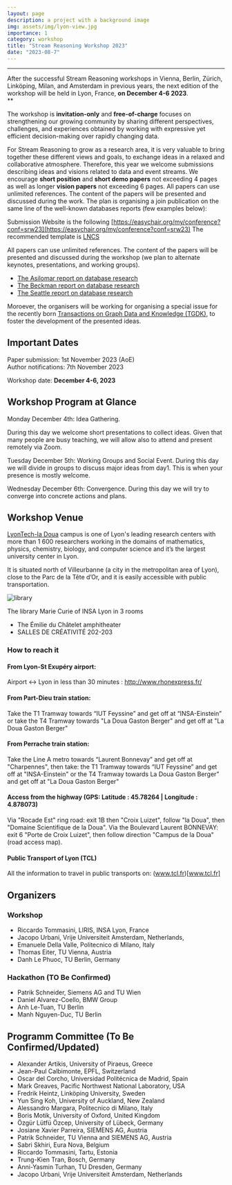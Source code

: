 ```yaml
---
layout: page
description: a project with a background image
img: assets/img/lyon-view.jpg
importance: 1
category: workshop
title: "Stream Reasoning Workshop 2023"
date: "2023-08-7"
---
```


* * *

After the successful Stream Reasoning workshops in Vienna, Berlin, Zürich, Linköping, Milan, and Amsterdam in previous years, the next edition of the workshop will be held in Lyon, France, **on December 4-6 2023**.  
**

The workshop is **invitation-only** and **free-of-charge** focuses on strengthening our growing community by sharing different perspectives, challenges, and experiences obtained by working with expressive yet efficient decision-making over rapidly changing data.

For Stream Reasoning to grow as a research area, it is very valuable to bring together these different views and goals, to exchange ideas in a relaxed and collaborative atmosphere. Therefore, this year we welcome submissions describing ideas and visions related to data and event streams. We encourage **short position** and **short demo papers** not exceeding 4 pages as well as longer **vision papers** not exceeding 6 pages. All papers can use unlimited references. The content of the papers will be presented and discussed during the work. The plan is organising a join publication on the same line of the well-known databases reports (few examples below):

Submission Website is the following [https://easychair.org/my/conference?conf=srw23](https://easychair.org/my/conference?conf=srw23)
The recommended template is [LNCS](https://www.overleaf.com/latex/templates/springer-lecture-notes-in-computer-science/kzwwpvhwnvfj)

All papers can use unlimited references. The content of the papers will be presented and discussed during the workshop (we plan to alternate keynotes, presentations, and working groups).
 
- [The Asilomar report on database research](https://dl.acm.org/doi/abs/10.1145/306101.306137)
- [The Beckman report on database research](https://dl.acm.org/doi/fullHtml/10.1145/2845915)
- [The Seattle report on database research](https://dl.acm.org/doi/abs/10.1145/3385658.3385668)

Moroever, the organisers will be working for organising a special issue for the recently born [Transactions on Graph Data and Knowledge (TGDK)](https://tgdk.org/), to foster the development of the presented ideas.

<!-- Submissions should be formatted according to the Lecture Notes in Computer Science [guidelines for proceedings](https://www.springer.com/gp/computer-science/lncs/conference-proceedings-guidelines) (please use LaTeX2e or Word Proceedings Templates). Papers should be submitted in PDF format, but other formats are welcome upon agreement (please contact the chairs in case). All submissions will be done electronically via the [EasyChair](http://www.easychair.org/conferences/?conf=sr2021) Web submission system.

All papers accepted to the workshop will be published in informal proceedings and on the workshop website. -->

## Important Dates

Paper submission: 1st November 2023 (AoE)  
Author notifications: 7th November 2023  
<!-- Camera-ready version due: September 19, 2021   -->
Workshop date: **December 4-6, 2023**

## Workshop Program at Glance
  
Monday December 4th: Idea Gathering. 

During this day we welcome short presentations to collect ideas. Given that many people are busy teaching, we will allow also to attend and present remotely via Zoom.

Tuesday December 5th: Working Groups and Social Event. During this day we will divide in groups to discuss major ideas from day1. This is when your presence is mostly welcome.

Wednesday December 6th: Convergence. During this day we will try to converge into concrete actions and plans.

## Workshop Venue

[LyonTech-la Doua](https://www.insa-lyon.fr/visite-virtuelle-insa/) campus is one of Lyon's leading research centers with more than 1 600 researchers working in the domains of mathematics, physics, chemistry, biology, and computer science and it’s the largest university center in Lyon.

It is situated north of Villeurbanne (a city in the metropolitan area of Lyon), close to the Parc de la Tête d’Or, and it is easily accessible with public transportation.

![library](/assets/img/insa-library.jpg)

The library Marie Curie of INSA Lyon in 3 rooms
 - The Émilie du Châtelet amphitheater
 - SALLES DE CRÉATIVITÉ 202-203


### How to reach it

#### From Lyon-St Exupéry airport:

Airport ↔ Lyon in less than 30 minutes : http://www.rhonexpress.fr/

#### From Part-Dieu train station:

Take the T1 Tramway towards “IUT Feyssine” and get off at “INSA-Einstein” or take the T4 Tramway towards "La Doua Gaston Berger" and get off at "La Doua Gaston Berger"

#### From Perrache train station:

Take the Line A metro towards “Laurent Bonnevay” and get off at "Charpennes", then take: the T1 Tramway towards “IUT Feyssine” and get off at "INSA-Einstein" or the T4 Tramway towards La Doua Gaston Berger” and get off at "La Doua Gaston Berger"

#### Access from the highway  (GPS:  Latitude : 45.78264 | Longitude : 4.878073)

Via "Rocade Est" ring road: exit 1B then "Croix Luizet", follow "la Doua", then "Domaine Scientifique de la Doua". 
Via the Boulevard Laurent BONNEVAY: exit 6 "Porte de Croix Luizet", then follow direction "Campus de la Doua" (road access map).

#### Public Transport of Lyon (TCL)

All the information to travel in public transports on: (www.tcl.fr)[www.tcl.fr]

## Organizers

### Workshop

- Riccardo Tommasini, LIRIS, INSA Lyon, France
- Jacopo Urbani, Vrije Universiteit Amsterdam, Netherlands,
- Emanuele Della Valle, Politecnico di Milano, Italy
- Thomas Eiter, TU Vienna, Austria
- Danh Le Phuoc, TU Berlin, Germany

### Hackathon (TO Be Confirmed)

- Patrik Schneider, Siemens AG and TU Wien
- Daniel Alvarez-Coello, BMW Group
- Anh Le-Tuan, TU Berlin
- Manh Nguyen-Duc, TU Berlin

## Programm Committee (To Be Confirmed/Updated)

- Alexander Artikis, University of Piraeus, Greece
- Jean-Paul Calbimonte, EPFL, Switzerland
- Oscar del Corcho, Universidad Politécnica de Madrid, Spain
- Mark Greaves, Pacific Northwest National Laboratory, USA
- Fredrik Heintz, Linköping University, Sweden
- Yun Sing Koh, University of Auckland, New Zealand
- Alessandro Margara, Politecnico di Milano, Italy
- Boris Motik, University of Oxford, United Kingdom
- Özgür Lütfü Özcep, University of Lübeck, Germany
- Josiane Xavier Parreira, SIEMENS AG, Austria
- Patrik Schneider, TU Vienna and SIEMENS AG, Austria
- Sabri Skhiri, Eura Nova, Belgium
- Riccardo Tommasini, Tartu, Estonia
- Trung-Kien Tran, Bosch, Germany
- Anni-Yasmin Turhan, TU Dresden, Germany
- Jacopo Urbani, Vrije Universiteit Amsterdam, Netherlands

